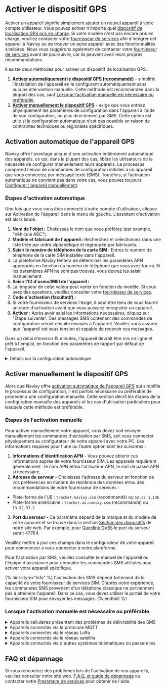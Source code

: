 # Activer le dispositif GPS

Activer un appareil signifie simplement ajouter un nouvel appareil à votre compte utilisateur. Vous pouvez activer n'importe quel [dispositif de localisation GPS pris en charge](https://navixy.com/devices/). Si votre modèle n'est pas encore pris en charge, veuillez contacter votre [fournisseur de services](fournisseur-de-services.md) afin d'intégrer cet appareil à Navixy ou de trouver un autre appareil avec des fonctionnalités similaires. Nous vous suggérons également de contacter votre [fournisseur de services](fournisseur-de-services.md) avant de poursuivre, car ils peuvent avoir leurs propres recommandations.

Il existe deux méthodes pour activer un dispositif de localisation GPS :

1. [**Activer automatiquement le dispositif GPS (recommandé)**](activer-le-dispositif-gps.md#activation-automatique-de-lappareil-gps) - simplifie l'installation de l'appareil en le configurant automatiquement sans aucune intervention manuelle. Cette méthode est recommandée dans la plupart des cas, sauf [Lorsque l'activation manuelle est nécessaire ou préférable](activer-le-dispositif-gps.md#activer-manuellement-le-dispositif-gps).
2. [**Activer manuellement le dispositif GPS**](activer-le-dispositif-gps.md#activer-manuellement-le-dispositif-gps) - exige que vous entriez physiquement les paramètres de configuration dans l'appareil à l'aide de son configurateur, ou plus directement par SMS. Cette option est utile si la configuration automatique n'est pas possible en raison de contraintes techniques ou régionales spécifiques.

## Activation automatique de l'appareil GPS

Navixy offre l'avantage unique d'une activation entièrement automatique des appareils, ce qui, dans la plupart des cas, libère les utilisateurs de la nécessité de configurer manuellement leurs appareils. Le processus comprend l'envoi de commandes de configuration initiales à un appareil que vous connectez par message texte (SMS). Toutefois, si l'activation automatique ne convient pas dans votre cas, vous pouvez toujours [Configurer l'appareil manuellement](activer-le-dispositif-gps.md#activer-manuellement-le-dispositif-gps).

### Étapes d'activation automatique

Une fois que vous vous êtes connecté à votre compte d'utilisateur, cliquez sur Activation de l'appareil dans le menu de gauche. L'assistant d'activation est alors lancé.

1. **Nom de l'objet :** Choisissez le nom que vous préférez (par exemple, "Véhicule ABC").
2. **Modèle et fabricant de l'appareil :** Recherchez et sélectionnez dans une liste triée par ordre alphabétique et regroupée par fabricants.
3. **Saisir le numéro de téléphone de la carte SIM :** Entrez le numéro de téléphone de la carte SIM installée dans l'appareil.
4. La plateforme Navixy tentera de déterminer les paramètres APN appropriés en fonction du numéro de téléphone que vous avez fourni. Si les paramètres APN ne sont pas trouvés, vous devrez les saisir manuellement.
5. **Saisir l'ID d'usine/IMEI de l'appareil :**
6. La longueur de cette valeur peut varier en fonction du modèle. Si vous avez des questions, veuillez consulter votre [fournisseur de services](fournisseur-de-services.md).
7. **Code d'activation (facultatif) :**
8. Si votre fournisseur de services l'exige, il peut être tenu de vous fournir un code d'activation avant que vous puissiez enregistrer un appareil.
9. **Activer :** Après avoir saisi les informations nécessaires, cliquez sur "Étape suivante". Des messages SMS contenant des commandes de configuration seront ensuite envoyés à l'appareil. Veuillez vous assurer que l'appareil est sous tension et capable de recevoir ces messages.

Dans un délai d'environ 15 minutes, l'appareil devrait être mis en ligne et prêt à l'emploi, en fonction des paramètres de rapport par défaut de l'appareil.

<details>

<summary>Détails sur la configuration automatique</summary>

Grâce à l'activation automatique, la configuration de votre appareil est simple et conviviale, sans qu'il soit nécessaire d'utiliser des câbles USB, des pilotes ou des utilitaires de configuration. Le processus est rapide et permet à l'appareil d'être opérationnel en quelques minutes. Les paramètres de configuration, tels que les paramètres APN et les détails du serveur, sont envoyés automatiquement par SMS du serveur à l'appareil. Une fois connecté, l'appareil reçoit des mises à jour automatiques, telles que les paramètres du mode de suivi, principalement via le canal IP.

</details>

## Activer manuellement le dispositif GPS

Alors que Navixy offre [activation automatique de l'appareil GPS](activer-le-dispositif-gps.md#activation-automatique-de-lappareil-gps) qui simplifie le processus de configuration, il est parfois nécessaire ou préférable de procéder à une configuration manuelle. Cette section décrit les étapes de la configuration manuelle des appareils et les cas d'utilisation particuliers pour lesquels cette méthode est préférable.

### Étapes de l'activation manuelle

Pour activer manuellement votre appareil, vous devez soit envoyer manuellement les commandes d'activation par SMS, soit vous connecter physiquement au configurateur de votre appareil avec votre PC. Les informations requises pour l'une ou l'autre option sont les suivantes :

1. **Informations d'identification APN** - Vous pouvez obtenir ces informations auprès de votre fournisseur SIM. Les appareils requièrent généralement : le nom APN et/ou l'utilisateur APN, le mot de passe APN si nécessaire.
2. **Adresse du serveur** - Choisissez l'adresse du serveur en fonction de vos préférences en matière de résidence des données et/ou des recommandations de votre fournisseur de services :

* Plate-forme de l'UE : `tracker.navixy.com` (recommandé) ou `52.57.1.136`
* Plate-forme américaine : `tracker.us.navixy.com` (recommandé) ou `13.52.37.2`

3. **Port du serveur** - Ce paramètre dépend de la marque et du modèle de votre appareil et se trouve dans la section [Section des dispositifs](https://navixy.com/devices/) de notre site web. Par exemple, pour [Queclink GV65](https://www.navixy.com/devices/queclink/queclink-gv65/) le port du serveur serait 47764.

Veuillez mettre à jour ces champs dans le configurateur de votre appareil pour commencer à vous connecter à notre plateforme.

Pour l'activation par SMS, veuillez consulter le manuel de l'appareil ou l'équipe d'assistance pour connaître les commandes SMS utilisées pour activer votre appareil spécifique.

{% hint style="info" %}
l'activation des SMS dépend fortement de la capacité de votre fournisseur de services SIM. D'après notre expérience, les commandes SMS provenant d'un téléphone classique ne parviennent pas à atteindre l'appareil. Dans ce cas, vous devez utiliser le portail de votre fournisseur SIM pour envoyer les messages.
{% endhint %}

### Lorsque l'activation manuelle est nécessaire ou préférable

<details>

<summary>Appareils cellulaires présentant des problèmes de délivrabilité des SMS</summary>

Bien que Navixy et ses partenaires utilisent des passerelles SMS avec une grande capacité de livraison et une couverture mondiale, certains pays ont des réglementations locales et des problèmes techniques qui peuvent entraver la livraison des commandes M2M envoyées par SMS. Ces problèmes sont notamment les suivants

* **Réglementation anti-spam**: Restrictions locales sur les noms des expéditeurs de messages, la longueur du texte et les textes binaires.
* **Questions techniques**: Les symboles spéciaux tels que $, # et % qui sont utilisés dans les commandes de configuration peuvent ne pas passer avec succès par tous les nœuds du réseau dans la chaîne de transmission des SMS.

Si la configuration automatique échoue en raison de ces problèmes, vous pouvez configurer manuellement les paramètres de base, tels que les informations d'identification APN, l'adresse du serveur et le port. Le port du serveur et l'adresse IP pour un modèle d'appareil spécifique peuvent être trouvés dans la section Appareils de notre site web. Pour des instructions de configuration détaillées, veuillez vous référer au manuel de l'appareil ou consulter l'assistance technique de votre fournisseur d'accès Internet. [fournisseur de services](fournisseur-de-services.md).

</details>

<details>

<summary>Appareils connectés via le protocole MQTT</summary>

Les dispositifs MQTT, qui utilisent le modèle éditeur/abonné pour la communication, nécessitent un processus d'installation unique. Ces appareils doivent être configurés manuellement car ils ne suivent pas le modèle client-serveur traditionnel. Vous devez

1. Configurez l'appareil avec les paramètres appropriés du courtier MQTT.
2. Configurer manuellement les paramètres de connexion de l'appareil, tels que l'adresse et le port du courtier MQTT.
3. Veillez à ce que les rubriques et les informations d'identification correctes soient configurées.

Veuillez vous référer à la [Activez votre appareil MQTT sur Navixy](https://app.gitbook.com/s/IgDb43gtyXcm1Av4h1np/faq-and-troubleshooting/gps-devices/add-and-manage-devices/activate-your-mqtt-device-on-navixy) section de notre [Centre d'expertise](https://app.gitbook.com/s/IgDb43gtyXcm1Av4h1np/) pour plus de détails.

</details>

<details>

<summary>Appareils connectés via le réseau LoRa</summary>

Les réseaux LoRa (longue portée), qui sont couramment utilisés pour les applications IoT en raison de leur faible consommation et de leurs capacités de longue portée, nécessitent également une configuration manuelle. En effet, les réseaux LoRa fonctionnent différemment des réseaux cellulaires standard utilisant des passerelles LoRaWAN et ont des exigences spécifiques :

* Saisir manuellement les informations d'identification LoRaWAN de l'appareil
* Configurer l'adresse du serveur et les paramètres du réseau pour qu'ils correspondent aux spécifications du réseau LoRa.

Cette configuration est quelque peu unique pour chaque intégration. Par conséquent, veuillez consulter le support technique de votre [fournisseur de services](fournisseur-de-services.md) sur la façon d'intégrer vos appareils LoRa et votre passerelle LoRaWAN avec Navixy.

</details>

<details>

<summary>Appareils connectés via le réseau satellite</summary>

Les appareils utilisant des réseaux satellitaires tels qu'Iridium, Globalstar ou Starlink nécessitent une configuration manuelle en raison de la nature distincte de la communication par satellite, qui diffère considérablement des réseaux terrestres.

Les appareils qui utilisent une liaison satellite et la plate-forme Navixy communiquent par l'intermédiaire d'une passerelle fournie par l'opérateur satellite. Cette passerelle sert de pont entre le réseau satellitaire et l'internet, assurant ainsi une transmission de données sans faille.

Pour configurer un dispositif satellite afin qu'il soit surveillé sur Navixy, vous devez :

1. Orientez votre appareil vers le réseau satellite
2. Du côté du réseau satellitaire, il faut que le système pointe ses données vers la plate-forme Navixy.
3. Vérifiez que l'appareil est correctement enregistré et qu'il peut communiquer avec le réseau satellitaire.

Chaque intégration étant unique, veuillez consulter le support technique de votre fournisseur. [fournisseur de services](fournisseur-de-services.md) pour obtenir des conseils sur l'intégration de vos appareils et de votre passerelle à Navixy.

</details>

<details>

<summary>Appareils connectés via d'autres systèmes télématiques ou passerelles</summary>

Dans certains cas, les appareils sont déjà connectés à d'autres systèmes télématiques, tels que les plates-formes télématiques des équipementiers ou d'autres serveurs GPS, et vous avez besoin de les surveiller à la fois sur cette plate-forme et sur Navixy.

Pour surveiller des appareils qui font partie d'autres systèmes télématiques avec Navixy, vous devez.. :

* Configurer la transmission des données :\
  Configurez l'autre plateforme pour qu'elle envoie des données à Navixy en utilisant l'un des protocoles pris en charge par Navixy.
* Ajouter un appareil virtuel :\
  Créer un appareil virtuel sur la plateforme Navixy qui s'associe à la source de données à l'aide d'un identifiant d'appareil unique.

Pour plus de détails, veuillez lire comment [Intégrer les données IoT des serveurs et des passerelles](https://app.gitbook.com/s/IgDb43gtyXcm1Av4h1np/faq-and-troubleshooting/gps-devices/add-and-manage-devices/integrate-iot-data-from-servers-and-gateways).

</details>

## FAQ et dépannage

Si vous rencontrez des problèmes lors de l'activation de vos appareils, veuillez consulter notre site web. [F.A.Q. et guide de dépannage](../../guide-de-litilizateur/faq/depannage-de-lactivation-du-dispositif-gps.md) ou contacter votre [Prestataire de services](fournisseur-de-services.md) pour obtenir de l'aide.
